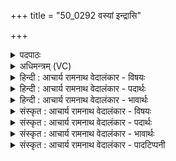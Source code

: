 +++
title = "50_0292 वस्यां इन्द्रासि"

+++
<details><summary>पदपाठः</summary>

व꣡स्या꣢न्। इ꣢न्द्र। असि। मे। पितुः꣢। उ꣢त꣢। भ्रा꣡तुः꣢। अ꣡भु꣢ञ्जतः। अ। भु꣢ञ्जतः। माता꣢। च꣢। मे। छदयथः। समा꣢। स꣢। मा꣢। व꣢सो। वसुत्वना꣡य꣢। रा꣡ध꣢से। २९२।
</details>

<details><summary>अधिमन्त्रम् (VC)</summary>

- इन्द्रः
- मेधातिथि0मेध्यातिथी काण्वौ
- बृहती
- मध्यमः
- ऐन्द्रं काण्डम्
</details>

<details><summary>हिन्दी : आचार्य रामनाथ वेदालंकार - विषयः</summary>

अगले मन्त्र में परमात्मा की ज्येष्ठता और श्रेष्ठता का वर्णन है।
</details>

<details><summary>हिन्दी : आचार्य रामनाथ वेदालंकार - पदार्थः</summary>

पदार्थान्वयभाषाः -  हे (इन्द्र) परमेश्वर ! आप (अभुञ्जतः) पालन न करनेवाले (मे) मेरे (पितुः) पिता से (उत) और (भ्रातुः) सगे भाई से (वस्यान्) अधिक निवासप्रद (असि) हो। हे (वसो) निवासक जगदीश्वर ! आप, (मे माता च) और मेरी माता (समा) दोनों समान हो, क्योंकि तुम दोनों ही (वसुत्वनाय) धन के लिए और (राधसे) सफलता के लिए (छदयथः) हमें अपनी शरण से सत्कृत करते हो ॥१०॥ इस मन्त्र में ‘अभुञ्जतः’ पद का अर्थ पिता और भ्राता की अपेक्षा इन्द्र के अधिक निवासक होने में तथा ‘वसुत्वनाय राधसे छदयथः’ इस वाक्य का अर्थ इन्द्र और माता के समान होने में हेतु होने से काव्यलिङ्ग अलङ्कार है। ‘तुरु, तुर,’ ‘वसो, वसु’ में छेकानुप्रास है ॥१०॥
</details>

<details><summary>हिन्दी : आचार्य रामनाथ वेदालंकार - भावार्थः</summary>

भावार्थभाषाः -  जगदीश्वर सभी सांसारिक बन्धुबान्धवों की अपेक्षा सर्वाधिक प्रिय और श्रेष्ठ है। केवल माता से उसकी कुछ तुलना हो सकती है, क्योंकि माता भूमि से भी अधिक गौरवमयी है, ऐसा शास्त्रकार कहते हैं ॥१०॥ इस दशति में इन्द्र के गुणों का वर्णन तथा आह्वान होने से, उससे वृद्धि आदि की प्रार्थना होने से, उससे सम्बद्ध अश्विनों से दान की याचना होने से तथा इन्द्र नाम से राजा आदि का भी चरित्र वर्णित होने से इस दशति के विषय की पूर्व दशति के विषय के साथ संगति है ॥ तृतीय प्रपाठक में द्वितीय अर्ध की पाँचवी दशति समाप्त ॥ यह तृतीय प्रपाठक समाप्त हुआ ॥ तृतीय अध्याय में छठा खण्ड समाप्त ॥
</details>

<details><summary>संस्कृत : आचार्य रामनाथ वेदालंकार - विषयः</summary>

अथ परमात्मनो ज्यैष्ठ्यं श्रैष्ठ्यं चाह।
</details>

<details><summary>संस्कृत : आचार्य रामनाथ वेदालंकार - पदार्थः</summary>

पदार्थान्वयभाषाः -  हे (इन्द्र) परमेश्वर ! त्वम् (अभुञ्जतः) अपालयतः। भुज पालनाभ्यवहारयोः, परस्मैपदी पालनार्थः। (मे) मम (पितुः) जनकात्, (उत) अपि च (भ्रातुः) सहोदरात् (वस्यान्) वसीयान्, अधिकतरं निवासप्रदः। णिजर्थगर्भाद् वस्तृ शब्दाद् ईयसुनि, ‘तुरिष्ठेमेयस्सु। अ० ६।४।१५४’ इति तृचो लोपे ईकारलोपश्छान्दसः। (असि) विद्यसे। हे (वसो) निवासक जगदीश्वर ! त्वम् (मे माता च) मदीया जननी च (समा) समौ स्थः। ‘सुपां सुलुक्०’। अ० ७।१।३९ इति प्रथमाद्विवचनस्याकारादेशः। यतः उभावपि युवाम् (वसुत्वनाय) वसुत्वाय वसुप्रदानाय। नकारोपजनश्छान्दसः। यद्वा बाहुलकादौणादिकः त्वन प्रत्ययः. (राधसे) साफल्याय च। राध संसिद्धौ, औणादिकः असुन् प्रत्ययः। (छदयथः) शरणप्रदानेन सत्कुरुथः। छदयतिः अर्चनाकर्मा। निघं० ३।१४ ॥१०॥ अत्र ‘अभुञ्जतः’ इति पदस्यार्थः पितृभ्रात्रपेक्षया इन्द्रस्य वसीयस्त्वे हेतुः, ‘वसुत्वनाय राधसे छदयथः’ इति वाक्यस्यार्थश्च इन्द्रस्य मातुश्च समत्वे हेतुरिति काव्यलिङ्गमलङ्कारः१। ‘तुरु, तुर’, ‘वसो, वसु’ इत्यत्र छेकानुप्रासः ॥१०॥
</details>

<details><summary>संस्कृत : आचार्य रामनाथ वेदालंकार - भावार्थः</summary>

भावार्थभाषाः -  जगदीश्वरः सर्वेभ्योऽपि सांसारिकेभ्यो बन्धुबान्धवेभ्यः प्रेष्ठः श्रेष्ठश्च विद्यते। केवलं माता तस्य कामपि तुलामर्हति, माता भूमेर्गरीयसीति स्मरणात् ॥१०॥ अत्रेन्द्रस्य गुणवर्णनाद्, आह्वानात्, ततो वृद्ध्यादिप्रार्थनात्, तत्सम्बद्धयोरश्विनोरपि सकाशात् तद्दानस्य याचनाद्, इन्द्रशब्देन राजादीनामपि चरितवर्णनाच्चैतद्दशत्यर्थस्य पूर्वदशत्यर्थेन सह सङ्गतिरस्ति ॥ इति तृतीये प्रपाठके द्वितीयार्धे पञ्चमी दशतिः। समाप्तश्चायं तृतीयः प्रपाठकः ॥ इति तृतीयाध्याये षष्ठः खण्डः ॥
</details>

<details><summary>संस्कृत : आचार्य रामनाथ वेदालंकार - पादटिप्पनी</summary>

टिप्पणी:   १. हेतोर्वाक्यपदार्थत्वे काव्यलिङ्गं निगद्यते। सा० द० १०।६२ इति तल्लक्षणात्।
</details>